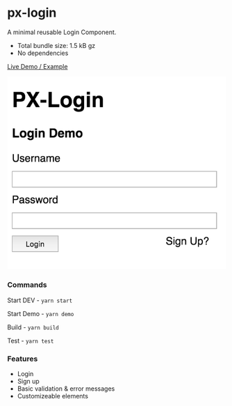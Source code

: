 # px-login
A minimal reusable Login Component.
- Total bundle size: 1.5 kB gz
- No dependencies

[Live Demo / Example](https://codesandbox.io/s/vq2mwrno87)

[![Screenshot](screenshot.png)](https://codesandbox.io/s/vq2mwrno87)

### Commands

Start DEV - `yarn start`

Start Demo - `yarn demo`

Build - `yarn build`

Test - `yarn test`

### Features

- Login
- Sign up
- Basic validation & error messages
- Customizeable elements